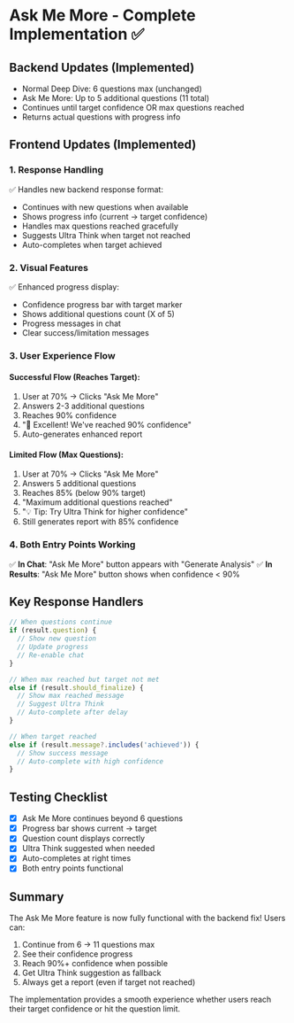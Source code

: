 # Ask Me More - Complete Implementation ✅

## Backend Updates (Implemented)
- Normal Deep Dive: 6 questions max (unchanged)
- Ask Me More: Up to 5 additional questions (11 total)
- Continues until target confidence OR max questions reached
- Returns actual questions with progress info

## Frontend Updates (Implemented)

### 1. Response Handling
✅ Handles new backend response format:
- Continues with new questions when available
- Shows progress info (current → target confidence)
- Handles max questions reached gracefully
- Suggests Ultra Think when target not reached
- Auto-completes when target achieved

### 2. Visual Features
✅ Enhanced progress display:
- Confidence progress bar with target marker
- Shows additional questions count (X of 5)
- Progress messages in chat
- Clear success/limitation messages

### 3. User Experience Flow

#### Successful Flow (Reaches Target):
1. User at 70% → Clicks "Ask Me More"
2. Answers 2-3 additional questions
3. Reaches 90% confidence
4. "🎯 Excellent! We've reached 90% confidence"
5. Auto-generates enhanced report

#### Limited Flow (Max Questions):
1. User at 70% → Clicks "Ask Me More"
2. Answers 5 additional questions
3. Reaches 85% (below 90% target)
4. "Maximum additional questions reached"
5. "💡 Tip: Try Ultra Think for higher confidence"
6. Still generates report with 85% confidence

### 4. Both Entry Points Working
✅ **In Chat**: "Ask Me More" button appears with "Generate Analysis"
✅ **In Results**: "Ask Me More" button shows when confidence < 90%

## Key Response Handlers

```typescript
// When questions continue
if (result.question) {
  // Show new question
  // Update progress
  // Re-enable chat
}

// When max reached but target not met
else if (result.should_finalize) {
  // Show max reached message
  // Suggest Ultra Think
  // Auto-complete after delay
}

// When target reached
else if (result.message?.includes('achieved')) {
  // Show success message
  // Auto-complete with high confidence
}
```

## Testing Checklist
- [x] Ask Me More continues beyond 6 questions
- [x] Progress bar shows current → target
- [x] Question count displays correctly
- [x] Ultra Think suggested when needed
- [x] Auto-completes at right times
- [x] Both entry points functional

## Summary
The Ask Me More feature is now fully functional with the backend fix! Users can:
1. Continue from 6 → 11 questions max
2. See their confidence progress
3. Reach 90%+ confidence when possible
4. Get Ultra Think suggestion as fallback
5. Always get a report (even if target not reached)

The implementation provides a smooth experience whether users reach their target confidence or hit the question limit.